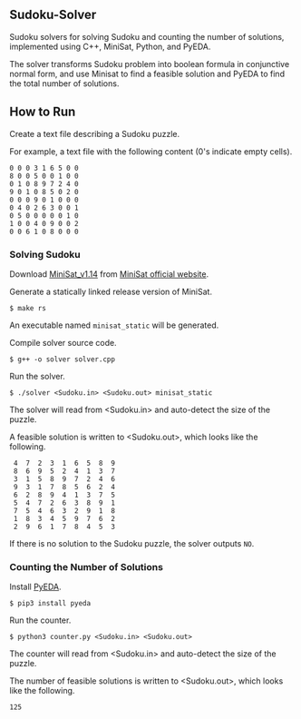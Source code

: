 ## Sudoku-Solver
Sudoku solvers for solving Sudoku and counting the number of solutions, implemented using C++, MiniSat, Python, and PyEDA.

The solver transforms Sudoku problem into boolean formula in conjunctive normal form, and use Minisat to find a feasible solution and PyEDA to find the total number of solutions.

## How to Run
Create a text file describing a Sudoku puzzle.

For example, a text file with the following content (0's indicate empty cells).
```
0 0 0 3 1 6 5 0 0
8 0 0 5 0 0 1 0 0
0 1 0 8 9 7 2 4 0
9 0 1 0 8 5 0 2 0
0 0 0 9 0 1 0 0 0
0 4 0 2 6 3 0 0 1
0 5 0 0 0 0 0 1 0
1 0 0 4 0 9 0 0 2
0 0 6 1 0 8 0 0 0
```

### Solving Sudoku
Download [MiniSat_v1.14](http://minisat.se/downloads/MiniSat_v1.14.2006-Aug-29.src.zip) from [MiniSat official website](http://minisat.se/Main.html).

Generate a statically linked release version of MiniSat.
```
$ make rs
```
An executable named `minisat_static` will be generated.

Compile solver source code.
```
$ g++ -o solver solver.cpp
```

Run the solver.
```
$ ./solver <Sudoku.in> <Sudoku.out> minisat_static
```
The solver will read from <Sudoku.in> and auto-detect the size of the puzzle.

A feasible solution is written to <Sudoku.out>, which looks like the following.
```
 4  7  2  3  1  6  5  8  9 
 8  6  9  5  2  4  1  3  7 
 3  1  5  8  9  7  2  4  6 
 9  3  1  7  8  5  6  2  4 
 6  2  8  9  4  1  3  7  5 
 5  4  7  2  6  3  8  9  1 
 7  5  4  6  3  2  9  1  8 
 1  8  3  4  5  9  7  6  2 
 2  9  6  1  7  8  4  5  3 
```
If there is no solution to the Sudoku puzzle, the solver outputs `NO`.

### Counting the Number of Solutions
Install [PyEDA](https://pypi.org/project/pyeda/).
```
$ pip3 install pyeda
```

Run the counter.
```
$ python3 counter.py <Sudoku.in> <Sudoku.out>
```
The counter will read from <Sudoku.in> and auto-detect the size of the puzzle.

The number of feasible solutions is written to <Sudoku.out>, which looks like the following.
```
125
```

